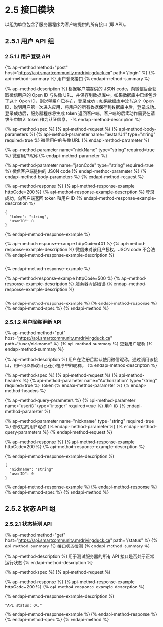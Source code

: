 # 2.5 接口模块

以组为单位包含了服务器程序为客户端提供的所有接口 \(即 API\)。

## 2.5.1 用户 API 组

### 2.5.1.1 用户登录 API

{% api-method method="post" host="https://api.smartcommunity.mrdrivingduck.cn" path="/login" %}
{% api-method-summary %}
用户登录接口
{% endapi-method-summary %}

{% api-method-description %}
根据客户端提供的 JSON code，向微信后台获取微信用户的 Open ID 与头像 URL，并保存到数据库中。如果数据库中已经包含了这个 Open ID，则说明用户已存在，登录成功；如果数据库中没有这个 Open ID，说明用户第一次进入应用，将用户的所有数据保存到数据库中后，登录成功。  
登录成功后，服务器程序将生成 token 返回客户端。客户端的后续动作需要在请求头中加入 token 作为认证信息。
{% endapi-method-description %}

{% api-method-spec %}
{% api-method-request %}
{% api-method-body-parameters %}
{% api-method-parameter name="avatarUrl" type="string" required=true %}
微信用户的头像 URL
{% endapi-method-parameter %}

{% api-method-parameter name="nickName" type="string" required=true %}
微信用户昵称
{% endapi-method-parameter %}

{% api-method-parameter name="jsonCode" type="string" required=true %}
微信客户端提供的 JSON code
{% endapi-method-parameter %}
{% endapi-method-body-parameters %}
{% endapi-method-request %}

{% api-method-response %}
{% api-method-response-example httpCode=200 %}
{% api-method-response-example-description %}
登录成功，向客户端返回 token 和用户 ID
{% endapi-method-response-example-description %}

```
{
  "token": "string",
  "userID": 0
}
```
{% endapi-method-response-example %}

{% api-method-response-example httpCode=401 %}
{% api-method-response-example-description %}
微信未对该用户授权，JSON code 不合法
{% endapi-method-response-example-description %}

```

```
{% endapi-method-response-example %}

{% api-method-response-example httpCode=500 %}
{% api-method-response-example-description %}
服务器内部错误
{% endapi-method-response-example-description %}

```

```
{% endapi-method-response-example %}
{% endapi-method-response %}
{% endapi-method-spec %}
{% endapi-method %}

### 2.5.1.2 用户昵称更新 API

{% api-method method="put" host="https://api.smartcommunity.mrdrivingduck.cn" path="/user/nickname" %}
{% api-method-summary %}
更新用户昵称
{% endapi-method-summary %}

{% api-method-description %}
用户在注册后默认使用微信昵称。通过调用该接口，用户可以修改自己在小程序中的昵称。
{% endapi-method-description %}

{% api-method-spec %}
{% api-method-request %}
{% api-method-headers %}
{% api-method-parameter name="Authorization" type="string" required=true %}
Token
{% endapi-method-parameter %}
{% endapi-method-headers %}

{% api-method-query-parameters %}
{% api-method-parameter name="userID" type="integer" required=true %}
用户 ID
{% endapi-method-parameter %}

{% api-method-parameter name="nickname" type="string" required=true %}
修改后的用户昵称
{% endapi-method-parameter %}
{% endapi-method-query-parameters %}
{% endapi-method-request %}

{% api-method-response %}
{% api-method-response-example httpCode=200 %}
{% api-method-response-example-description %}

{% endapi-method-response-example-description %}

```
{
  "nickname": "string",
  "userID": 0
}
```
{% endapi-method-response-example %}
{% endapi-method-response %}
{% endapi-method-spec %}
{% endapi-method %}

## 2.5.2 状态 API 组

### 2.5.2.1 状态检测 API

{% api-method method="get" host="https://api.smartcommunity.mrdrivingduck.cn" path="/status" %}
{% api-method-summary %}
接口状态检测
{% endapi-method-summary %}

{% api-method-description %}
 用于测试服务器的所有 API 接口是否处于正常运行状态
{% endapi-method-description %}

{% api-method-spec %}
{% api-method-request %}

{% api-method-response %}
{% api-method-response-example httpCode=200 %}
{% api-method-response-example-description %}

{% endapi-method-response-example-description %}

```
"API status: OK."
```
{% endapi-method-response-example %}
{% endapi-method-response %}
{% endapi-method-spec %}
{% endapi-method %}

